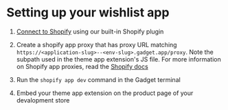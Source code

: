 # Setting up your wishlist app

1. [Connect to Shopify](https://docs.gadget.dev/guides/tutorials/connecting-to-shopify#connecting-to-shopify) using our built-in Shopify plugin

2. Create a shopify app proxy that has proxy URL matching `https://<application-slug>--<env-slug>.gadget.app/proxy`. Note the subpath used in the theme app extension's JS file. For more information on Shopify app proxies, read the [Shopify docs](https://shopify.dev/docs/apps/build/online-store/display-dynamic-data)

3. Run the `shopify app dev` command in the Gadget terminal

4. Embed your theme app extension on the product page of your devalopment store
